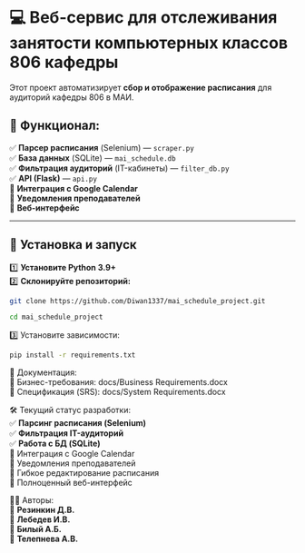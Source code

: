 # 💻 Веб-сервис для отслеживания занятости компьютерных классов 806 кафедры

Этот проект автоматизирует **сбор и отображение расписания** для аудиторий кафедры 806 в МАИ.

## 🚀 Функционал:
✅ **Парсер расписания** (Selenium) — `scraper.py`  
✅ **База данных** (SQLite) — `mai_schedule.db`  
✅ **Фильтрация аудиторий** (IT-кабинеты) — `filter_db.py`  
✅ **API (Flask)** — `api.py`  
🔳 **Интеграция с Google Calendar**  
🔳 **Уведомления преподавателей**  
🔳 **Веб-интерфейс**  

---

## 🔧 Установка и запуск
1️⃣ **Установите Python 3.9+**  
2️⃣ **Склонируйте репозиторий:**
```bash
git clone https://github.com/Diwan1337/mai_schedule_project.git
```
```bash
cd mai_schedule_project
```
3️⃣ Установите зависимости:
```bash
pip install -r requirements.txt
```

📄 Документация:  
📂 Бизнес-требования: docs/Business Requirements.docx  
📂 Спецификация (SRS): docs/System Requirements.docx  

🛠 Текущий статус разработки:  
✅ **Парсинг расписания (Selenium)**  
✅ **Фильтрация IT-аудиторий**  
✅ **Работа с БД (SQLite)**  
🔲 Интеграция с Google Calendar  
🔲 Уведомления преподавателей  
🔲 Гибкое редактирование расписания  
🔲 Полноценный веб-интерфейс  

👨‍💻 Авторы:  
📌 **Резинкин Д.В.**  
📌 **Лебедев И.В.**  
📌 **Билый А.Б.**  
📌 **Телепнева А.В.**  
